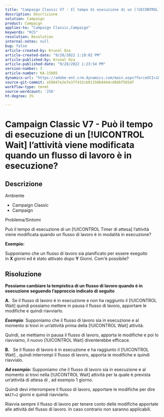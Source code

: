 ```yaml
---
title: "Campaign Classic V7 - Il tempo di esecuzione di un [!UICONTROL ASPETTARE] l’attività viene modificata quando un flusso di lavoro è in esecuzione?"
description: Descrizione
solution: Campaign
product: Campaign
applies-to: "Campaign Classic,Campaign"
keywords: "KCS"
resolution: Resolution
internal-notes: null
bug: false
article-created-by: Krunal Oza
article-created-date: "9/28/2022 1:18:02 PM"
article-published-by: Krunal Oza
article-published-date: "9/28/2022 1:23:54 PM"
version-number: 3
article-number: KA-15085
dynamics-url: "https://adobe-ent.crm.dynamics.com/main.aspx?forceUCI=1&pagetype=entityrecord&etn=knowledgearticle&id=254085f6-2f3f-ed11-9db1-000d3a5c1bcc"
source-git-commit: a59847e2e7e37f432cb01150b9444cd9dbf585df
workflow-type: tm+mt
source-wordcount: '256'
ht-degree: 3%

---
```


# Campaign Classic V7 - Può il tempo di esecuzione di un [!UICONTROL Wait] l’attività viene modificata quando un flusso di lavoro è in esecuzione?

## Descrizione

Ambiente

- Campaign Classic
- Campaign

Problema/Sintomi

Può il tempo di esecuzione di un [!UICONTROL Timer di attesa] l’attività viene modificata quando un flusso di lavoro è in modalità in esecuzione?

<b>Esempio:</b>

Supponiamo che un flusso di lavoro sia pianificato per essere eseguito in <b>X </b>giorni ed è stato attivato dopo <b>Y</b> Giorni. Com&#39;è possibile?

## Risoluzione

<b>Possiamo cambiare la tempistica di un flusso di lavoro quando è in esecuzione seguendo l’approccio indicato di seguito

A.</b>  Se il flusso di lavoro è in esecuzione e non ha raggiunto il [!UICONTROL Wait] quindi possiamo mettere in pausa il flusso di lavoro, apportare le modifiche e quindi riavviarlo.

<b>*Esempio</b>*: Supponiamo che il flusso di lavoro sia in esecuzione e al momento si trovi in un’attività prima della [!UICONTROL Wait] attività.

Quindi, se mettiamo in pausa il flusso di lavoro, apporta le modifiche e poi lo riavviamo, il nuovo [!UICONTROL Wait] diventerebbe efficace.

<b>B.</b>   Se il flusso di lavoro è in esecuzione e ha raggiunto il [!UICONTROL Wait] , quindi interrompi il flusso di lavoro, apporta le modifiche e quindi riavvialo.

<b>*Ad esempio:</b>* Supponiamo che il flusso di lavoro sia in esecuzione e al momento si trovi nella [!UICONTROL Wait] attività per la quale è prevista un’attività di attesa di , ad esempio 1 giorno.

Quindi devi interrompere il flusso di lavoro, apportare le modifiche per dire `WAIT=2` giorni e quindi riavviarlo.

Riavvia sempre il flusso di lavoro per tenere conto delle modifiche apportate alle attività del flusso di lavoro. In caso contrario non saranno applicabili.
